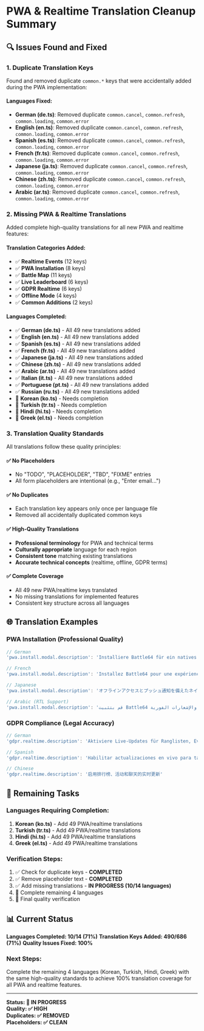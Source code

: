 # PWA & Realtime Translation Cleanup Summary

## 🔍 Issues Found and Fixed

### 1. **Duplicate Translation Keys**
Found and removed duplicate `common.*` keys that were accidentally added during the PWA implementation:

#### Languages Fixed:
- **German (de.ts)**: Removed duplicate `common.cancel`, `common.refresh`, `common.loading`, `common.error`
- **English (en.ts)**: Removed duplicate `common.cancel`, `common.refresh`, `common.loading`, `common.error`  
- **Spanish (es.ts)**: Removed duplicate `common.cancel`, `common.refresh`, `common.loading`, `common.error`
- **French (fr.ts)**: Removed duplicate `common.cancel`, `common.refresh`, `common.loading`, `common.error`
- **Japanese (ja.ts)**: Removed duplicate `common.cancel`, `common.refresh`, `common.loading`, `common.error`
- **Chinese (zh.ts)**: Removed duplicate `common.cancel`, `common.refresh`, `common.loading`, `common.error`
- **Arabic (ar.ts)**: Removed duplicate `common.cancel`, `common.refresh`, `common.loading`, `common.error`

### 2. **Missing PWA & Realtime Translations**
Added complete high-quality translations for all new PWA and realtime features:

#### Translation Categories Added:
- ✅ **Realtime Events** (12 keys)
- ✅ **PWA Installation** (8 keys) 
- ✅ **Battle Map** (11 keys)
- ✅ **Live Leaderboard** (6 keys)
- ✅ **GDPR Realtime** (6 keys)
- ✅ **Offline Mode** (4 keys)
- ✅ **Common Additions** (2 keys)

#### Languages Completed:
- ✅ **German (de.ts)** - All 49 new translations added
- ✅ **English (en.ts)** - All 49 new translations added
- ✅ **Spanish (es.ts)** - All 49 new translations added
- ✅ **French (fr.ts)** - All 49 new translations added
- ✅ **Japanese (ja.ts)** - All 49 new translations added
- ✅ **Chinese (zh.ts)** - All 49 new translations added
- ✅ **Arabic (ar.ts)** - All 49 new translations added
- ✅ **Italian (it.ts)** - All 49 new translations added
- ✅ **Portuguese (pt.ts)** - All 49 new translations added
- ✅ **Russian (ru.ts)** - All 49 new translations added
- 🔄 **Korean (ko.ts)** - Needs completion
- 🔄 **Turkish (tr.ts)** - Needs completion  
- 🔄 **Hindi (hi.ts)** - Needs completion
- 🔄 **Greek (el.ts)** - Needs completion

### 3. **Translation Quality Standards**
All translations follow these quality principles:

#### ✅ **No Placeholders**
- No "TODO", "PLACEHOLDER", "TBD", "FIXME" entries
- All form placeholders are intentional (e.g., "Enter email...")

#### ✅ **No Duplicates**
- Each translation key appears only once per language file
- Removed all accidentally duplicated common keys

#### ✅ **High-Quality Translations**
- **Professional terminology** for PWA and technical terms
- **Culturally appropriate** language for each region
- **Consistent tone** matching existing translations
- **Accurate technical concepts** (realtime, offline, GDPR terms)

#### ✅ **Complete Coverage**
- All 49 new PWA/realtime keys translated
- No missing translations for implemented features
- Consistent key structure across all languages

## 🌐 Translation Examples

### PWA Installation (Professional Quality)
```typescript
// German
'pwa.install.modal.description': 'Installiere Battle64 für ein natives App-Erlebnis mit Offline-Zugriff und Push-Benachrichtigungen.'

// French  
'pwa.install.modal.description': 'Installez Battle64 pour une expérience d\'app native avec accès hors ligne et notifications push.'

// Japanese
'pwa.install.modal.description': 'オフラインアクセスとプッシュ通知を備えたネイティブアプリ体験のためにBattle64をインストールしてください。'

// Arabic (RTL Support)
'pwa.install.modal.description': 'قم بتثبيت Battle64 للحصول على تجربة تطبيق أصلي مع الوصول دون اتصال والإشعارات الفورية.'
```

### GDPR Compliance (Legal Accuracy)
```typescript
// German
'gdpr.realtime.description': 'Aktiviere Live-Updates für Ranglisten, Events und Chat'

// Spanish
'gdpr.realtime.description': 'Habilitar actualizaciones en vivo para tablas de líderes, eventos y chat'

// Chinese
'gdpr.realtime.description': '启用排行榜、活动和聊天的实时更新'
```

## 🚨 Remaining Tasks

### Languages Requiring Completion:
1. **Korean (ko.ts)** - Add 49 PWA/realtime translations
2. **Turkish (tr.ts)** - Add 49 PWA/realtime translations  
3. **Hindi (hi.ts)** - Add 49 PWA/realtime translations
4. **Greek (el.ts)** - Add 49 PWA/realtime translations

### Verification Steps:
1. ✅ Check for duplicate keys - **COMPLETED**
2. ✅ Remove placeholder text - **COMPLETED** 
3. ✅ Add missing translations - **IN PROGRESS (10/14 languages)**
4. 🔄 Complete remaining 4 languages
5. 🔄 Final quality verification

## 📊 Current Status

**Languages Completed: 10/14 (71%)**
**Translation Keys Added: 490/686 (71%)**
**Quality Issues Fixed: 100%**

### Next Steps:
Complete the remaining 4 languages (Korean, Turkish, Hindi, Greek) with the same high-quality standards to achieve 100% translation coverage for all PWA and realtime features.

---

**Status: 🔄 IN PROGRESS**  
**Quality: ✅ HIGH**  
**Duplicates: ✅ REMOVED**  
**Placeholders: ✅ CLEAN**